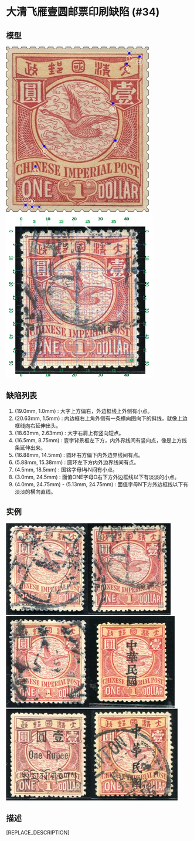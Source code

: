 # 大清飞雁壹圆邮票印刷缺陷 (#34)

## 模型
<img src="model.png" height=450/> <img src="sampling.png" height=450/>

## 缺陷列表
1. (19.0mm, 1.0mm) :  大字上方偏右，外边框线上外侧有小点。
1. (20.63mm, 1.5mm) :  内边框右上角外侧有一条横向图向下的斜线，就像上边框线向右延伸出头。
1. (18.63mm, 2.63mm) :  大字右肩上有竖向短点。
1. (16.5mm, 8.75mm) :  壹字背景框左下方，内外界线间有竖向点，像是上方线条延伸出来。
1. (16.88mm, 14.5mm) :  圆环右方偏下内外边界线间有点。
1. (5.88mm, 15.38mm) :  圆环左下方内外边界线间有点。
1. (4.5mm, 18.5mm) :  国铭字母I与N间有小点。
1. (3.0mm, 24.5mm) :  面值ONE字母O右下方外边框线以下有淡淡的小点。
1. (4.0mm, 24.75mm) - (5.13mm, 24.75mm) :  面值字母N下方外边框线以下有淡淡的横向直线。


## 实例
<img src="2013-03-20_00105093022A.jpg" height=250/><img src="2013-12-19_00131717071A.jpg" height=250/><img src="2014-05-26_00145416004A.jpg" height=250/><img src="2015-02-01_00167656029A.jpg" height=250/><img src="2015-12-31_00192163078A.jpg" height=250/><img src="2016-05-07_00210435022A.jpg" height=250/>


## 描述
[REPLACE_DESCRIPTION]
